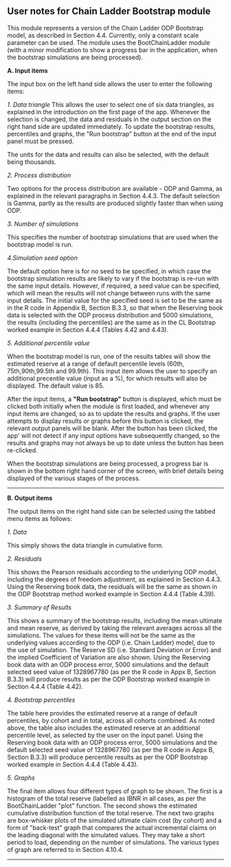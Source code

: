 ## User notes for Chain Ladder Bootstrap module

This module represents a version of the Chain Ladder ODP Bootstrap model, as described in Section 4.4.  Currently, only a constant scale parameter can be used. The module uses the BootChainLadder module (with a minor modification to show a progress bar in the application, when the bootstrap simulations are being processed).

**A. Input items**

The input box on the left hand side allows the user to enter the following items: 

*1. Data triangle*
This allows the user to select one of six data triangles, as explained in the introduction on the first page of the app. Whenever the selection is changed, the data and residuals in the output section on the right hand side are updated immediately. To update the bootstrap results, percentiles and graphs, the "Run bootstrap" button at the end of the input panel must be pressed.

The units for the data and results can also be selected, with the default being thousands. 

*2. Process distribution*

Two options for the process distribution are available - ODP and Gamma, as explained in the relevant paragraphs in Section 4.4.3. The default selection is Gamma, partly as the results are produced slightly faster than when using ODP.

*3. Number of simulations*

This specifies the number of bootstrap simulations that are used when the bootstrap model is run.

*4.Simulation seed option*

The default option here is for no seed to be specified, in which case the bootstrap simulation results are likely to vary if the bootstrap is re-run with the same input details.  However, if required, a seed value can be specified, which will mean the results will not change between runs with the same input details.  The initial value for the specified seed is set to be the same as in the R code in Appendix B, Section B.3.3, so that when the Reserving book data is selected with the ODP process distribution and 5000 simulations, the results (including the percentiles) are the same as in the CL Bootstrap worked example in Section 4.4.4 (Tables 4.42 and 4.43).

*5. Additional percentile value*

When the bootstrap model is run, one of the results tables will show the estimated reserve at a range of default percentile levels (60th, 75th,90th,99.5th and 99.9th). This input item allows the user to specify an additional precentile value (input as a %), for which results will also be displayed. The default value is 85.

After the input items, a **"Run bootstrap"** button is displayed, which must be clicked both initially when the module is first loaded, and whenever any input items are changed, so as to update the results and graphs.  If the user attempts to display results or graphs before this button is clicked, the relevant output panels will be blank. After the button has been clicked, the app' will not detect if any input options have subsequently changed, so the results and graphs may not always be up to date unless the button has been re-clicked.

When the bootstrap simulations are being processed, a progress bar is shown in the bottom right hand corner of the screen, with brief details being displayed of the various stages of the process. 


----------

**B. Output items**

The output items on the right hand side can be selected using the tabbed menu items as follows:


*1. Data*

This simply shows the data triangle in cumulative form.

*2. Residuals*

This shows the Pearson residuals according to the underlying ODP model, including the degrees of freedom adjustment, as explained in Section 4.4.3.  Using the Reserving book data, the residuals will be the same as shown in the ODP Bootstrap method worked example in Section 4.4.4 (Table 4.39).  

*3. Summary of Results*

This shows a summary of the bootstrap results, including the mean ultimate and mean reserve, as derived by taking the relevant averages across all the simulations.  The values for these items will not be the same as the underlying values according to the ODP (i.e. Chain Ladder) model, due to the use of simulation.  The Reserve SD (i.e. Standard Deviation or Error) and the implied Coefficient of Variation are also shown.  Using the Reserving book data with an ODP process error, 5000 simulations and the default selected seed value of 1328967780 (as per the R code in Appx B, Section B.3.3) will produce results as per the ODP Bootstrap worked example in Section 4.4.4 (Table 4.42). 

*4. Bootstrap percentiles*

The table here provides the estimated reserve at a range of default percentiles, by cohort and in total, across all cohorts combined. As noted above, the table also includes the estimated reserve at an additional percentile level, as selected by the user on the input panel. Using the Reserving book data with an ODP process error, 5000 simulations and the default selected seed value of 1328967780 (as per the R code in Appx B, Section B.3.3) will produce percentile results as per the ODP Bootstrap worked example in Section 4.4.4 (Table 4.43). 

*5. Graphs*

The final item allows four different types of graph to be shown. The first is a histogram of the total reserve (labelled as IBNR in all cases, as per the BootChainLadder "plot" function. The second shows the estimated cumulative distribution function of the total reserve. The next two graphs are box-whisker plots of the simulated ultimate claim cost (by cohort) and a form of "back-test" graph that compares the actual incremental claims on the leading diagonal with the simulated values. They may take a short period to load, depending on the number of simulations. The various types of graph are referred to in Section 4.10.4.

----------


